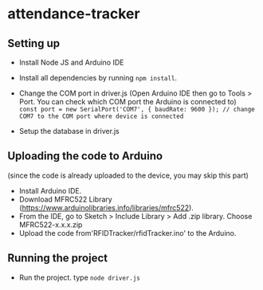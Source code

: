 # attendance-tracker

## Setting up
- Install Node JS and Arduino IDE
- Install all dependencies by running `npm install`.
- Change the COM port in driver.js (Open Arduino IDE then go to Tools > Port. You can check which COM port the Arduino is connected to)<br />
 `const port = new SerialPort('COM7', {
  baudRate: 9600
}); // change COM7 to the COM port where device is connected ` 

- Setup the database in driver.js

## Uploading the code to Arduino
(since the code is already uploaded to the device, you may skip this part)
- Install Arduino IDE.
- Download MFRC522 Library (https://www.arduinolibraries.info/libraries/mfrc522). 
- From the IDE, go to Sketch > Include Library > Add .zip library. Choose MFRC522-x.x.x.zip
- Upload the code from'RFIDTracker/rfidTracker.ino' to the Arduino.

## Running the project
- Run the project. type `node driver.js`
